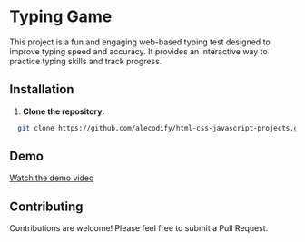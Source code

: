 # Typing Game

This project is a fun and engaging web-based typing test designed to improve typing speed and accuracy. It provides an interactive way to practice typing skills and track progress.

## Installation

1. **Clone the repository:**
```bash
  git clone https://github.com/alecodify/html-css-javascript-projects.git
```

## Demo
[Watch the demo video](https://github.com/user-attachments/assets/717b9dfd-e712-45c2-af62-88737dbd8bb6)

## Contributing
Contributions are welcome! Please feel free to submit a Pull Request.